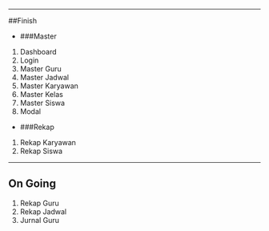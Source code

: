 ****
##Finish

* ###Master
1. Dashboard
2. Login
3. Master Guru
4. Master Jadwal
5. Master Karyawan
6. Master Kelas
7. Master Siswa
8. Modal

* ###Rekap
1. Rekap Karyawan
2. Rekap Siswa


***
## On Going
1. Rekap Guru
2. Rekap Jadwal
3. Jurnal Guru